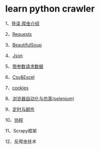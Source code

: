 # learn python crawler

1、[导读 爬虫介绍](https://github.com/gengyu-mamba/python-crawler/blob/master/crawler_course/1-%E5%AF%BC%E8%AF%BB%20%E7%88%AC%E8%99%AB%E4%BB%8B%E7%BB%8D.md)

2、[Requests](https://github.com/gengyu-mamba/python-crawler/blob/master/crawler_course/2-Requests.md)

3、[BeautifulSoup](https://github.com/gengyu-mamba/python-crawler/blob/master/crawler_course/3-BeautifulSoup.md)

4、[Json](https://github.com/gengyu-mamba/python-crawler/blob/master/crawler_course/4-Json.md)

5、[带参数请求数据](https://github.com/gengyu-mamba/python-crawler/blob/master/crawler_course/5-%E5%B8%A6%E5%8F%82%E6%95%B0%E8%AF%B7%E6%B1%82%E6%95%B0%E6%8D%AE.md)

6、[Csv&Excel](https://github.com/gengyu-mamba/python-crawler/blob/master/crawler_course/6-Csv%26Excel.md)

7、[cookies](https://github.com/gengyu-mamba/python-crawler/blob/master/crawler_course/7-cookies.md)

8、[浏览器自动化与仿真(selenium)](https://github.com/gengyu-mamba/python-crawler/blob/master/crawler_course/8-selenium.md)

9、[定时与邮件](https://github.com/gengyu-mamba/python-crawler/blob/master/crawler_course/9-%E5%AE%9A%E6%97%B6%E4%B8%8E%E9%82%AE%E4%BB%B6.md)

10、[协程](https://github.com/gengyu-mamba/python-crawler/blob/master/crawler_course/10-%E5%8D%8F%E7%A8%8B.md)

11、Scrapy框架

12、反爬虫技术
